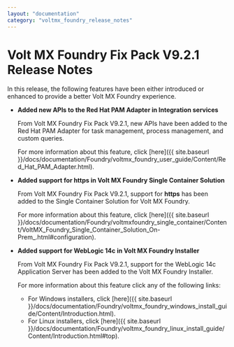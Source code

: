 ```yaml
---
layout: "documentation"
category: "voltmx_foundry_release_notes"
---
```

                         

Volt MX  Foundry Fix Pack V9.2.1 Release Notes
============================================

In this release, the following features have been either introduced or enhanced to provide a better Volt MX Foundry experience.

*   **Added new APIs to the Red Hat PAM Adapter in Integration services**
    
    From Volt MX Foundry Fix Pack V9.2.1, new APIs have been added to the Red Hat PAM Adapter for task management, process management, and custom queries.
    
    For more information about this feature, click [here]({{ site.baseurl }}/docs/documentation/Foundry/voltmx_foundry_user_guide/Content/Red_Hat_PAM_Adapter.html).
    
*   **Added support for https in Volt MX Foundry Single Container Solution**
    
    From Volt MX Foundry Fix Pack V9.2.1, support for **https** has been added to the Single Container Solution for Volt MX Foundry.
    
    For more information about this feature, click [here]({{ site.baseurl }}/docs/documentation/Foundry/voltmxfoundry_single_container/Content/VoltMX_Foundry_Single_Container_Solution_On-Prem_.html#configuration).
    
*   **Added support for WebLogic 14c in Volt MX Foundry Installer**
    
    From Volt MX Foundry Fix Pack V9.2.1, support for the WebLogic 14c Application Server has been added to the Volt MX Foundry Installer.
    
    For more information about this feature click any of the following links:
    
    *   For Windows installers, click [here]({{ site.baseurl }}/docs/documentation/Foundry/voltmx_foundry_windows_install_guide/Content/Introduction.html).
    *   For Linux installers, click [here]({{ site.baseurl }}/docs/documentation/Foundry/voltmx_foundry_linux_install_guide/Content/Introduction.html#top).
